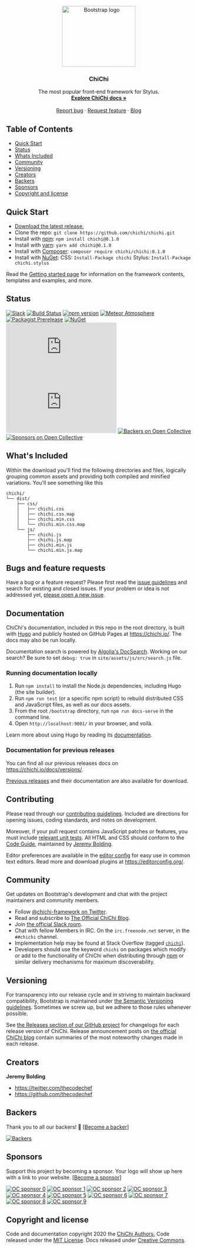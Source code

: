 <p align="center">
  <a href="https://chichi.io/">
    <img src="https://chichi.io/assets/brand/chichi-logo.png" alt="Bootstrap logo" width="200" height="165">
  </a>
</p>

<h3 align="center">ChiChi</h3>

<p align="center">
  The most popular front-end framework for Stylus.
  <br>
  <a href="https://chichi.io/docs/"><strong>Explore ChiChi docs »</strong></a>
  <br>
  <br>
  <a href="https://github.com/chichi/chichi/issues/new?template=bug_report.md">Report bug</a>
  ·
  <a href="https://github.com/chichi/chichi/issues/new?template=feature_request.md">Request feature</a>
  ·
  <a href="https://blog.chichi.io/">Blog</a>
</p>

## Table of Contents

- [Quick Start](#quick-start)
- [Status](#status)
- [Whats Included](#whats-included)
- [Community](#community)
- [Versioning](#versioning)
- [Creators](#creators)
- [Backers](#backers)
- [Sponsors](#sponsors)
- [Copyright and license](#copyright-and-license)

## Quick Start

- [Download the latest release.](https://github.com/chichi/chichi/archive/v0.1.0.zip)
- Clone the repo: `git clone https://github.com/chichi/chichi.git`
- Install with [npm](https://www.npmjs.com/): `npm install chichi@0.1.0`
- Install with [yarn](https://yarnpkg.com/): `yarn add chichi@0.1.0`
- Install with [Composer](https://getcomposer.org/): `composer require chichi/chichi:0.1.0`
- Install with [NuGet](https://www.nuget.org/): CSS: `Install-Package chichi` Stylus: `Install-Package chichi.stylus`

Read the [Getting started page](https://chichi.io/docs/0.1.0/getting-started/introduction/) for information on the framework contents, templates and examples, and more.

## Status

[![Slack](https://chichi-slack.slack.io/badge.svg)](https://chichi-slack.slack.io/)
[![Build Status]()]()
[![npm version](https://img.shields.io/npm/v/chichi.svg)](https://www.npmjs.com/package/chichi)
[![Meteor Atmosphere](https://img.shields.io/badge/meteor-chichi-blue.svg)](https://atmospherejs.com/chichi/chichi)
[![Packagist Prerelease](https://img.shields.io/packagist/vpre/chichi/chichi.svg)](https://packagist.org/packages/chichi/chichi)
[![NuGet](https://img.shields.io/nuget/vpre/chichi.svg)](https://www.nuget.org/packages/chichi/absoluteLatest)
[![CSS gzip size](https://img.badgesize.io/chichi/chichi/master/dist/css/chichi.min.css?compression=gzip&label=CSS+gzip+size)](https://github.com/chichi/chichi/tree/master/dist/css/chichi.min.css)
[![JS gzip size](https://img.badgesize.io/chichi/chichi/master/dist/js/chichi.min.js?compression=gzip&label=JS+gzip+size)](https://github.com/chichi/chichi/tree/master/dist/js/chichi.min.js)
[![Backers on Open Collective](https://img.shields.io/opencollective/backers/chichi.svg)](#backers)
[![Sponsors on Open Collective](https://img.shields.io/opencollective/sponsors/chichi.svg)](#sponsors)

## What's Included

Within the download you'll find the following directories and files, logically grouping common assets and providing both compiled and minified variations. You'll see something like this

```text
chichi/
└── dist/
    ├── css/
    │   ├── chichi.css
    │   ├── chichi.css.map
    │   ├── chichi.min.css
    │   └── chichi.min.css.map
    └── js/
        ├── chichi.js
        ├── chichi.js.map
        ├── chichi.min.js
        └── chichi.min.js.map
```

## Bugs and feature requests

Have a bug or a feature request? Please first read the [issue guidelines](https://github.com/chichi/chichi/blob/master/.github/CONTRIBUTING.md#using-the-issue-tracker) and search for existing and closed issues. If your problem or idea is not addressed yet, [please open a new issue](https://github.com/chichi/chichi/issues/new).

## Documentation

ChiChi's documentation, included in this repo in the root directory, is built with [Hugo](https://gohugo.io/) and publicly hosted on GitHub Pages at <https://chichi.io/>. The docs may also be run locally.

Documentation search is powered by [Algolia's DocSearch](https://community.algolia.com/docsearch/). Working on our search? Be sure to set `debug: true` in `site/assets/js/src/search.js` file.

### Running documentation locally

1. Run `npm install` to install the Node.js dependencies, including Hugo (the site builder).
2. Run `npm run test` (or a specific npm script) to rebuild distributed CSS and JavaScript files, as well as our docs assets.
3. From the root `/bootstrap` directory, run `npm run docs-serve` in the command line.
4. Open `http://localhost:9001/` in your browser, and voilà.

Learn more about using Hugo by reading its [documentation](https://gohugo.io/documentation/).

### Documentation for previous releases

You can find all our previous releases docs on <https://chichi.io/docs/versions/>.

[Previous releases](https://github.com/twbs/bootstrap/releases) and their documentation are also available for download.

## Contributing

Please read through our [contributing guidelines](https://github.com/chichi/chichi/blob/master/.github/CONTRIBUTING.md). Included are directions for opening issues, coding standards, and notes on development.

Moreover, if your pull request contains JavaScript patches or features, you must include [relevant unit tests](https://github.com/chichi/chichi/tree/master/js/tests). All HTML and CSS should conform to the [Code Guide](https://github.com/chichi/code-guide), maintained by [Jeremy Bolding](https://github.com/thecodechef).

Editor preferences are available in the [editor config](https://github.com/chichi/chichi/blob/master/.editorconfig) for easy use in common text editors. Read more and download plugins at <https://editorconfig.org/>.

## Community

Get updates on Bootstrap's development and chat with the project maintainers and community members.

- Follow [@chichi-framework on Twitter](https://twitter.com/chichi-framework).
- Read and subscribe to [The Official ChiChi Blog](https://blog.chichi.io/).
- Join [the official Slack room](https://chichi-slack.slack.io/).
- Chat with fellow Members in IRC. On the `irc.freenode.net` server, in the `##chichi` channel.
- Implementation help may be found at Stack Overflow (tagged [`chichi`](https://stackoverflow.com/questions/tagged/chichi)).
- Developers should use the keyword `chichi` on packages which modify or add to the functionality of ChiChi when distributing through [npm](https://www.npmjs.com/browse/keyword/chichi) or similar delivery mechanisms for maximum discoverability.

## Versioning

For transparency into our release cycle and in striving to maintain backward compatibility, Bootstrap is maintained under [the Semantic Versioning guidelines](https://semver.org/). Sometimes we screw up, but we adhere to those rules whenever possible.

See [the Releases section of our GitHub project](https://github.com/twbs/bootstrap/releases) for changelogs for each release version of ChiChi. Release announcement posts on [the official ChiChi blog](https://blog.chichi.io/) contain summaries of the most noteworthy changes made in each release.

## Creators

**Jeremy Bolding**

- <https://twitter.com/thecodechef>
- <https://github.com/thecodechef>

## Backers

Thank you to all our backers! 🙏 [[Become a backer](https://opencollective.com/chichi#backer)]

[![Backers](https://opencollective.com/chichi/backers.svg?width=890)](https://opencollective.com/chichi#backers)

## Sponsors

Support this project by becoming a sponsor. Your logo will show up here with a link to your website. [[Become a sponsor](https://opencollective.com/chichi#sponsor)]

[![OC sponsor 0](https://opencollective.com/chichi/sponsor/0/avatar.svg)](https://opencollective.com/chichi/sponsor/0/website)
[![OC sponsor 1](https://opencollective.com/chichi/sponsor/1/avatar.svg)](https://opencollective.com/chichi/sponsor/1/website)
[![OC sponsor 2](https://opencollective.com/chichi/sponsor/2/avatar.svg)](https://opencollective.com/chichi/sponsor/2/website)
[![OC sponsor 3](https://opencollective.com/chichi/sponsor/3/avatar.svg)](https://opencollective.com/chichi/sponsor/3/website)
[![OC sponsor 4](https://opencollective.com/chichi/sponsor/4/avatar.svg)](https://opencollective.com/chichi/sponsor/4/website)
[![OC sponsor 5](https://opencollective.com/chichi/sponsor/5/avatar.svg)](https://opencollective.com/chichi/sponsor/5/website)
[![OC sponsor 6](https://opencollective.com/chichi/sponsor/6/avatar.svg)](https://opencollective.com/chichi/sponsor/6/website)
[![OC sponsor 7](https://opencollective.com/chichi/sponsor/7/avatar.svg)](https://opencollective.com/chichi/sponsor/7/website)
[![OC sponsor 8](https://opencollective.com/chichi/sponsor/8/avatar.svg)](https://opencollective.com/chichi/sponsor/8/website)
[![OC sponsor 9](https://opencollective.com/chichi/sponsor/9/avatar.svg)](https://opencollective.com/chichi/sponsor/9/website)

## Copyright and license

Code and documentation copyright 2020 the [ChiChi Authors.](https://github.com/chichi/chichi/graphs/contributors) Code released under the [MIT License](https://github.com/chichi/chichi/blob/master/LICENSE). Docs released under [Creative Commons](https://creativecommons.org/licenses/by/3.0/).
